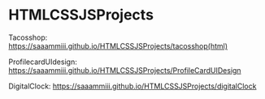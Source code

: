 # HTMLCSSJSProjects


Tacosshop:   https://saaammiii.github.io/HTMLCSSJSProjects/tacosshop(html)


ProfilecardUIdesign:  https://saaammiii.github.io/HTMLCSSJSProjects/ProfileCardUIDesign


DigitalClock: https://saaammiii.github.io/HTMLCSSJSProjects/digitalClock
